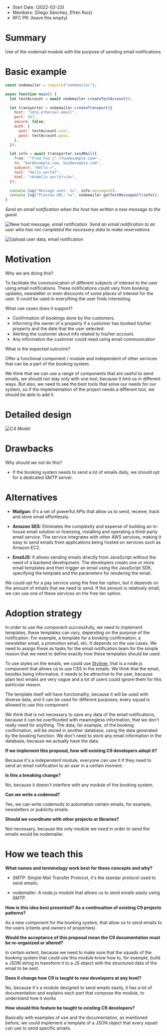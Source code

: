 - Start Date: (2022-02-23)
- Members: (Diego Sánchez, Efrén Ruíz)
- RFC PR: (leave this empty)

# Summary

Use of the nodemail module with the purpose of sending email notifications

# Basic example

```js
const nodemailer = require("nodemailer");

async function main() {
  let testAccount = await nodemailer.createTestAccount();

  let transporter = nodemailer.createTransport({
    host: "smtp.ethereal.email",
    port: 587,
    secure: false,
    auth: {
      user: testAccount.user,
      pass: testAccount.pass,
    },
  });

  let info = await transporter.sendMail({
    from: '"Fred Foo 👻" <foo@example.com>',
    to: "bar@example.com, baz@example.com",
    subject: "Hello ✔",
    text: "Hello world?",
    html: "<b>Hello world?</b>",
  });

  console.log("Message sent: %s", info.messageId);
  console.log("Preview URL: %s", nodemailer.getTestMessageUrl(info));
}
```

_Send an email notification when the host has written a new message to the guest._

![New host message, email notification](https://i.ibb.co/q5LZgNv/email-notification-new-message.png "New host message email notification")
​
_Send an email notification to an user who has not completed the necessary data to make reservations_

![Upload user data, email notification](https://i.ibb.co/BjqyPQP/email-notification-update-user-data.png "Upload user data, email notification")

# Motivation

Why we are doing this?

To facilitate the communication of different subjects of interest to the user using email notifications. These notifications could vary from booking updates, newsletter or even discounts of some places of interest for the user. It could be used in everything the user finds interesting.

What use cases does it support?

- Confirmation of bookings done by the customers.
- Informing the owner of a property if a customer has booked his/her property and the date that the user selected.
- Alerting the customer about info related to his/her account.
- Any information the customer could need using email communication

What is the expected outcome?

Offer a functional component / module and independent of other services that can be a part of the booking system.

We think that we can use a range of components that are useful to send emails, we should not stay only with one tool, because it limit us in different ways. But also, we need to see the best tools that solve our needs for our system, so if the implementation of the project needs a different tool, we should be able to add it.

# Detailed design

![C4 Model](https://camo.githubusercontent.com/d582f5dd2064804e56ac2bbd99dbc34f4611d01956424b0b51d094ede57a17e0/68747470733a2f2f692e6962622e636f2f596843736e57792f696d6167652e706e67)

# Drawbacks

Why should we _not_ do this?

- If the booking system needs to send a lot of emails daily, we should opt for a dedicated SMTP server.

# Alternatives

- **Mailgun:** It's a set of powerful APIs that allow us to send, receive, track and store email effortlessly.

- **Amazon SES:** Eliminates the complexity and expense of building an in-house email solution or licensing, installing and operating a third-party email service. The service integrates with other AWS services, making it easy to send emails from applications being hosted on services such as Amazon EC2.

- **EmailJS:** It allows sending emails directly from JavaScript without the need of a backend development. The developers creato one or more email templates and then trigger an email using the JavaScript SDK, specifying the template and the parameters for rendering the email.

We could opt for a pay service using the free tier option, but it depends on the amount of emails that we need to send. If the amount is relatively small, we can use one of these services on the free tier option.

# Adoption strategy

In order to use the component successfully, we need to implement templates, these templates can vary, depending on the purpose of the notification. For example, a template for a booking confirmation, a newsletter email, a promotion email, etc. It depends on the use cases. We need to assign these as tasks for the email notification team for the simple reason that we need to define exactly how these templates should be used.

To use styles on the emails, we could use [Styliner](http://styliner.slaks.net/), that is a node.js component that allows us to use CSS in the emails. We think that the email, besides being informative, it needs to be attractive to the user, because plain text emails are very vague and a lot of users could ignore them for this particular reason.

The template itself will have functionality, because it will be used with diverse data, and it can be used for different purposes; every squad is allowed to use this component.

We think that is not necessary to save any data of the email notifications, because it can be overflooded with meaningless information, that we don't really need for anything. The data, for example, of the booking confirmation, will be stored in another database, using the data generated by the booking function. We don't need to store any email information in the database, because we actually have the data.

**If we implement this proposal, how will existing C9 developers adopt it?**

Because it's a independent module, everyone can use it if they need to send an email notification to an user in a certain moment.

**Is this a breaking change?**

No, because it doesn't interfere with any module of the booking system.

**Can we write a codemod?**

Yes, we can write codemods to automatize certain emails, for example, newsletters or publicity emails.

**Should we coordinate with other projects or libraries?**

Not necessary, because the only module we need in order to send the emails would be nodemailer.

# How we teach this

**What names and terminology work best for these concepts and why?**

- SMTP: Simple Mail Transfer Protocol, it's the standar protocol used to send emails.

- nodemailer: A node.js module that allows us to send emails easily using SMTP.

**How is this idea best presented? As a continuation of existing C9 projects patterns?**

As a new component for the booking system, that allow us to send emails to the users (clients and owners of properties).

**Would the acceptance of this proposal mean the C9 documentation must be re-organized or altered?**

In certain extent, because we need to make sure that the squads of the booking system that could use this module know how to, for example, build a JSON string to transform it to a JS object with the structured data of the email to be sent.

**Does it change how C9 is taught to new developers at any level?**

No, because it's a module designed to send emails easily, it has a lot of documentation and explains each part that compose the module, to understand how it works

**How should this feature be taught to existing C9 developers?**

Basically with examples of use and the documentation, as mentioned before, we could implement a template of a JSON object that every squad can use to send specific emails.
